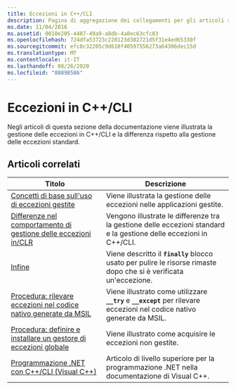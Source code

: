```yaml
---
title: Eccezioni in C++/CLI
description: Pagina di aggregazione dei collegamenti per gli articoli sulla gestione delle eccezioni di Microsoft C++/CLI.
ms.date: 11/04/2016
ms.assetid: 0010e205-4487-49a9-a8db-4a8ec63cfc83
ms.openlocfilehash: 724dfa53723c228123d302721d5f31e4ed65330f
ms.sourcegitcommit: efc8c32205c9d610f40597556273a64306dec15d
ms.translationtype: MT
ms.contentlocale: it-IT
ms.lasthandoff: 08/26/2020
ms.locfileid: "88898586"
---
```

# <a name="exceptions-in-ccli"></a>Eccezioni in C++/CLI

Negli articoli di questa sezione della documentazione viene illustrata la gestione delle eccezioni in C++/CLI e la differenza rispetto alla gestione delle eccezioni standard.

## <a name="related-articles"></a>Articoli correlati

|Titolo|Descrizione|
|-----------|-----------------|
|[Concetti di base sull'uso di eccezioni gestite](../dotnet/basic-concepts-in-using-managed-exceptions.md)|Viene illustrata la gestione delle eccezioni nelle applicazioni gestite.|
|[Differenze nel comportamento di gestione delle eccezioni in/CLR](../dotnet/differences-in-exception-handling-behavior-under-clr.md)|Vengono illustrate le differenze tra la gestione delle eccezioni standard e la gestione delle eccezioni in C++/CLI.|
|[Infine](../dotnet/finally.md)|Viene descritto il **`finally`** blocco usato per pulire le risorse rimaste dopo che si è verificata un'eccezione.|
|[Procedura: rilevare eccezioni nel codice nativo generate da MSIL](../dotnet/how-to-catch-exceptions-in-native-code-thrown-from-msil.md)|Viene illustrato come utilizzare **`__try`** e **`__except`** per rilevare eccezioni nel codice nativo generate da MSIL.|
|[Procedura: definire e installare un gestore di eccezioni globale](../dotnet/how-to-define-and-install-a-global-exception-handler.md)|Viene illustrato come acquisire le eccezioni non gestite.|
|[Programmazione .NET con C++/CLI (Visual C++)](../dotnet/dotnet-programming-with-cpp-cli-visual-cpp.md)|Articolo di livello superiore per la programmazione .NET nella documentazione di Visual C++.|
